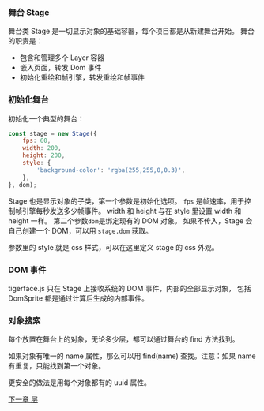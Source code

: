 ### 舞台 Stage

舞台类 Stage 是一切显示对象的基础容器，每个项目都是从新建舞台开始。
舞台的职责是：
* 包含和管理多个 Layer 容器
* 嵌入页面，转发 Dom 事件
* 初始化重绘和帧引擎，转发重绘和帧事件

### 初始化舞台

初始化一个典型的舞台：

```javascript
const stage = new Stage({
    fps: 60,
    width: 200,
    height: 200,
    style: {
        'background-color': 'rgba(255,255,0,0.3)',
    },
}, dom);
```
Stage 也是显示对象的子类，第一个参数是初始化选项。
`fps` 是帧速率，用于控制帧引擎每秒发送多少帧事件。
width 和 height 与在 style 里设置 width 和 height 一样。
第二个参数`dom`是绑定现有的 DOM 对象。
如果不传入，Stage 会自己创建一个 DOM，可以用 `stage.dom` 获取。

参数里的 style 就是 css 样式，可以在这里定义 stage 的 css 外观。

### DOM 事件

tigerface.js 只在 Stage 上接收系统的 DOM 事件，内部的全部显示对象，
包括 DomSprite 都是通过计算后生成的内部事件。

### 对象搜索

每个放置在舞台上的对象，无论多少层，都可以通过舞台的 find 方法找到。

如果对象有唯一的 name 属性，那么可以用 find(name) 查找。注意：如果 name 有重复，只能找到第一个对象。

更安全的做法是用每个对象都有的 uuid 属性。

[下一章 层](layer.md)